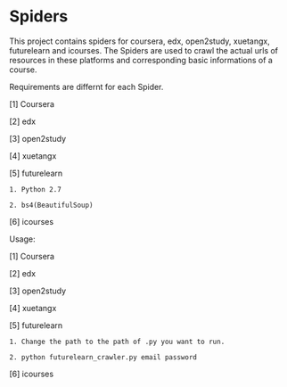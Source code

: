 # Spiders
This project contains spiders for coursera, edx, open2study, xuetangx, futurelearn and icourses.
The Spiders are used to crawl the actual urls of resources in these platforms and corresponding basic informations of a course.

Requirements are differnt for each Spider.

[1] Coursera

[2] edx

[3] open2study

[4] xuetangx

[5] futurelearn

    1. Python 2.7

    2. bs4(BeautifulSoup)

[6] icourses

Usage:

[1] Coursera

[2] edx

[3] open2study

[4] xuetangx

[5] futurelearn

    1. Change the path to the path of .py you want to run.
    
    2. python futurelearn_crawler.py email password

[6] icourses

